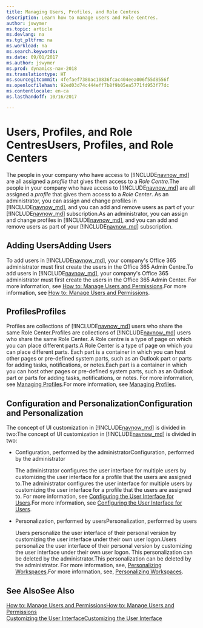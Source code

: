 ```yaml
---
title: Managing Users, Profiles, and Role Centres
description: Learn how to manage users and Role Centres.
author: jswymer
ms.topic: article
ms.devlang: na
ms.tgt_pltfrm: na
ms.workload: na
ms.search.keywords: 
ms.date: 09/01/2017
ms.author: jswymer
ms.prod: dynamics-nav-2018
ms.translationtype: HT
ms.sourcegitcommit: 4fefaef7380ac10836fcac404eea006f55d8556f
ms.openlocfilehash: 92ed03d74c444eff7b8f9b05ea5771fd953f77dc
ms.contentlocale: en-ca
ms.lasthandoff: 10/16/2017

---
```

# <a name="users-profiles-and-role-centers"></a><span data-ttu-id="d6f5b-103">Users, Profiles, and Role Centres</span><span class="sxs-lookup"><span data-stu-id="d6f5b-103">Users, Profiles, and Role Centers</span></span>
<span data-ttu-id="d6f5b-104">The people in your company who have access to [!INCLUDE[navnow_md](includes/navnow_md.md)] are all assigned a *profile* that gives them access to a *Role Centre*.</span><span class="sxs-lookup"><span data-stu-id="d6f5b-104">The people in your company who have access to [!INCLUDE[navnow_md](includes/navnow_md.md)] are all assigned a *profile* that gives them access to a *Role Center*.</span></span> <span data-ttu-id="d6f5b-105">As an administrator, you can assign and change profiles in [!INCLUDE[navnow_md](includes/navnow_md.md)], and you can add and remove users as part of your [!INCLUDE[navnow_md](includes/navnow_md.md)] subscription.</span><span class="sxs-lookup"><span data-stu-id="d6f5b-105">As an administrator, you can assign and change profiles in [!INCLUDE[navnow_md](includes/navnow_md.md)], and you can add and remove users as part of your [!INCLUDE[navnow_md](includes/navnow_md.md)] subscription.</span></span>  

## <a name="adding-users"></a><span data-ttu-id="d6f5b-106">Adding Users</span><span class="sxs-lookup"><span data-stu-id="d6f5b-106">Adding Users</span></span>
<span data-ttu-id="d6f5b-107">To add users in [!INCLUDE[navnow_md](includes/navnow_md.md)], your company's Office 365 administrator must first create the users in the Office 365 Admin Centre.</span><span class="sxs-lookup"><span data-stu-id="d6f5b-107">To add users in [!INCLUDE[navnow_md](includes/navnow_md.md)], your company's Office 365 administrator must first create the users in the Office 365 Admin Center.</span></span> <span data-ttu-id="d6f5b-108">For more information, see [How to: Manage Users and Permissions](ui-how-users-permissions.md).</span><span class="sxs-lookup"><span data-stu-id="d6f5b-108">For more information, see [How to: Manage Users and Permissions](ui-how-users-permissions.md).</span></span>  

## <a name="profiles"></a><span data-ttu-id="d6f5b-109">Profiles</span><span class="sxs-lookup"><span data-stu-id="d6f5b-109">Profiles</span></span>
<span data-ttu-id="d6f5b-110">Profiles are collections of [!INCLUDE[navnow_md](includes/navnow_md.md)] users who share the same Role Center.</span><span class="sxs-lookup"><span data-stu-id="d6f5b-110">Profiles are collections of [!INCLUDE[navnow_md](includes/navnow_md.md)] users who share the same Role Center.</span></span> <span data-ttu-id="d6f5b-111">A Role centre is a type of page on which you can place different parts.</span><span class="sxs-lookup"><span data-stu-id="d6f5b-111">A Role Center is a type of page on which you can place different parts.</span></span> <span data-ttu-id="d6f5b-112">Each part is a container in which you can host other pages or pre-defined system parts, such as an Outlook part or parts for adding tasks, notifications, or notes.</span><span class="sxs-lookup"><span data-stu-id="d6f5b-112">Each part is a container in which you can host other pages or pre-defined system parts, such as an Outlook part or parts for adding tasks, notifications, or notes.</span></span> <span data-ttu-id="d6f5b-113">For more information, see [Managing Profiles](admin-profiles.md).</span><span class="sxs-lookup"><span data-stu-id="d6f5b-113">For more information, see [Managing Profiles](admin-profiles.md).</span></span>

## <a name="configuration-and-personalization"></a><span data-ttu-id="d6f5b-114">Configuration and Personalization</span><span class="sxs-lookup"><span data-stu-id="d6f5b-114">Configuration and Personalization</span></span>
<span data-ttu-id="d6f5b-115">The concept of UI customization in [!INCLUDE[navnow_md](includes/navnow_md.md)] is divided in two:</span><span class="sxs-lookup"><span data-stu-id="d6f5b-115">The concept of UI customization in [!INCLUDE[navnow_md](includes/navnow_md.md)] is divided in two:</span></span>  

-   <span data-ttu-id="d6f5b-116">Configuration, performed by the administrator</span><span class="sxs-lookup"><span data-stu-id="d6f5b-116">Configuration, performed by the administrator</span></span>  

    <span data-ttu-id="d6f5b-117">The administrator configures the user interface for multiple users by customizing the user interface for a profile that the users are assigned to.</span><span class="sxs-lookup"><span data-stu-id="d6f5b-117">The administrator configures the user interface for multiple users by customizing the user interface for a profile that the users are assigned to.</span></span> <span data-ttu-id="d6f5b-118">For more information, see [Configuring the User Interface for Users](admin-configure-user-interface.md).</span><span class="sxs-lookup"><span data-stu-id="d6f5b-118">For more information, see [Configuring the User Interface for Users](admin-configure-user-interface.md).</span></span> 

-   <span data-ttu-id="d6f5b-119">Personalization, performed by users</span><span class="sxs-lookup"><span data-stu-id="d6f5b-119">Personalization, performed by users</span></span>  

    <span data-ttu-id="d6f5b-120">Users personalize the user interface of their personal version by customizing the user interface under their own user logon.</span><span class="sxs-lookup"><span data-stu-id="d6f5b-120">Users personalize the user interface of their personal version by customizing the user interface under their own user logon.</span></span> <span data-ttu-id="d6f5b-121">This personalization can be deleted by the administrator.</span><span class="sxs-lookup"><span data-stu-id="d6f5b-121">This personalization can be deleted by the administrator.</span></span> <span data-ttu-id="d6f5b-122">For more information, see, [Personalizing Workspaces](ui-personalization-overview.md).</span><span class="sxs-lookup"><span data-stu-id="d6f5b-122">For more information, see, [Personalizing Workspaces](ui-personalization-overview.md).</span></span> 

## <a name="see-also"></a><span data-ttu-id="d6f5b-123">See Also</span><span class="sxs-lookup"><span data-stu-id="d6f5b-123">See Also</span></span>  
[<span data-ttu-id="d6f5b-124">How to: Manage Users and Permissions</span><span class="sxs-lookup"><span data-stu-id="d6f5b-124">How to: Manage Users and Permissions</span></span>](ui-how-users-permissions.md)  
[<span data-ttu-id="d6f5b-125">Customizing the User Interface</span><span class="sxs-lookup"><span data-stu-id="d6f5b-125">Customizing the User Interface</span></span>](ui-customizing-overview.md)   
<!-- [Security Overview](../Security%20Overview.md)-->

